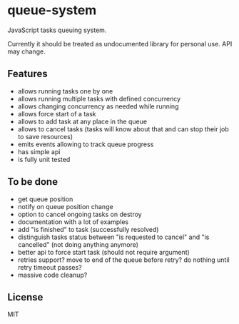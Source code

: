 # queue-system

JavaScript tasks queuing system.

Currently it should be treated as undocumented library for personal use. API may change.

## Features

- allows running tasks one by one
- allows running multiple tasks with defined concurrency
- allows changing concurrency as needed while running
- allows force start of a task
- allows to add task at any place in the queue
- allows to cancel tasks (tasks will know about that and can stop their job to save resources)
- emits events allowing to track queue progress
- has simple api
- is fully unit tested

## To be done

- get queue position
- notify on queue position change
- option to cancel ongoing tasks on destroy
- documentation with a lot of examples
- add "is finished" to task (successfully resolved)
- distinguish tasks status between "is requested to cancel" and "is cancelled" (not doing anything anymore)
- better api to force start task (should not require argument)
- retries support? move to end of the queue before retry? do nothing until retry timeout passes?
- massive code cleanup? 

## License

MIT
